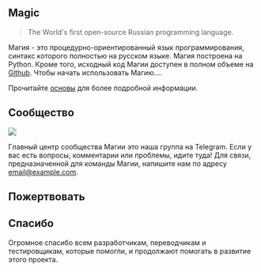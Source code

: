 ## Magic
> The World's first open-source Russian programming language.

Магия - это процедурно-ориентированный язык программирования, синтакс которого полностью на русском языке. Магия построена на Python. Кроме того, исходный код Магии доступен в полном объеме на [Github](https://github.com/davidsalazkin/magic). Чтобы начать использовать Mагию....

Прочитайте [основы](основы.md) для более подробной информации.

## Сообщество

<a href="https://telegram.me/magiclang" target="_blank"><img src="https://img.shields.io/badge/telegram-группа-blue" /></a>

Главный центр сообщества Магии это наша группа на Telegram. Если у вас есть вопросы, комментарии или проблемы, идите туда! Для связи, предназначенной для команды Магии, напишите нам по адресу email@example.com.

## Пожертвовать


## Спасибо
Огромное спасибо всем разработчикам, переводчикам и тестировщикам, которые помогли, и продолжают помогать в развитие этого проекта.